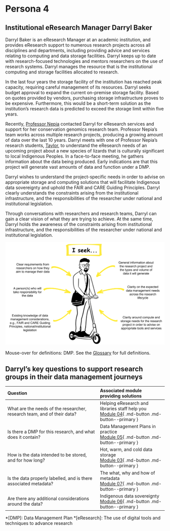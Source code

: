 # Persona 4

## Institutional eResearch Manager Darryl Baker

Darryl Baker is an eResearch Manager at an academic institution, and provides eResearch support to numerous research projects across all disciplines and departments, including providing advice and services relating to computing and data storage facilities. Darryl keeps up to date with research-focused technologies and mentors researchers on the use of research systems. Darryl manages the resource that is the institutional computing and storage facilities allocated to research. 

In the last four years the storage facility of the institution has reached peak capacity, requiring careful management of its resources. Darryl seeks budget approval to expand the current on-premise storage facility. Based on quotes provided by vendors, purchasing storage infrastructure proves to be expensive. Furthermore, this would be a short-term solution as the institution’s research data is predicted to exceed the storage limit within five years.

Recently, [Professor Nepia](https://genomicsaotearoa.github.io/data-management-resources/personas/persona3/) contacted Darryl for eResearch services and support for her conservation genomics research team. Professor Nepia’s team works across multiple research projects, producing a growing amount of data over the last 10 years. Darryl meets with one of Professor Nepia’s research students, [Taylor](https://genomicsaotearoa.github.io/data-management-resources/personas/persona1/), to understand the eResearch needs of an upcoming project about a new species of lizards that is culturally significant to local Indigenous Peoples. In a face-to-face meeting, he gathers information about the data being produced. Early indications are that this project will generate vast amounts of data and function under a DMP.  

Darryl wishes to understand the project-specific needs in order to advise on appropriate storage and computing solutions that will facilitate Indigenous data sovereignty and uphold the FAIR and CARE Guiding Principles. Darryl clearly understands the constraints arising from the institutional infrastructure, and the responsibilities of the researcher under national and institutional legislation.

Through conversations with researchers and research teams, Darryl can gain a clear vision of what they are trying to achieve. At the same time, Darryl holds the awareness of the constraints arising from institutional infrastructure, and the responsibilities of the researcher under national and institutional legislation. 

![The data management information that Institutional eResearch Manager Darryl Baker seeks in order to support researchers](../figures/Persona4.png)

Mouse-over for definitions: DMP. See the [Glossary](https://genomicsaotearoa.github.io/data-management-resources/glossary/) for full definitions. 

## Darryl’s key questions to support research groups in their data management journeys

| Question | Associated module providing solutions | 
|:--|:--|
| What are the needs of the researcher, research team, and of their data? | Helping eResearch and libraries staff help you <br> [Module 04](https://genomicsaotearoa.github.io/data-management-resources/modules/module04/){ .md-button .md-button--primary } |
| Is there a DMP for this research, and what does it contain? | Data Management Plans in practice <br> [Module 05](https://genomicsaotearoa.github.io/data-management-resources/modules/module05/){ .md-button .md-button--primary } |
| How is the data intended to be stored, and for how long? | Hot, warm, and cold data storage <br> [Module 03](https://genomicsaotearoa.github.io/data-management-resources/modules/module03/){ .md-button .md-button--primary } |
| Is the data properly labelled, and is there associated metadata? | The what, why and how of metadata <br> [Module 07](https://genomicsaotearoa.github.io/data-management-resources/modules/module07/){ .md-button .md-button--primary } |
| Are there any additional considerations around the data? | Indigenous data sovereignty <br> [Module 06](https://genomicsaotearoa.github.io/data-management-resources/modules/module06/){ .md-button .md-button--primary } |

*[DMP]: Data Management Plan
*[eResearch]: The use of digital tools and techniques to advance research
